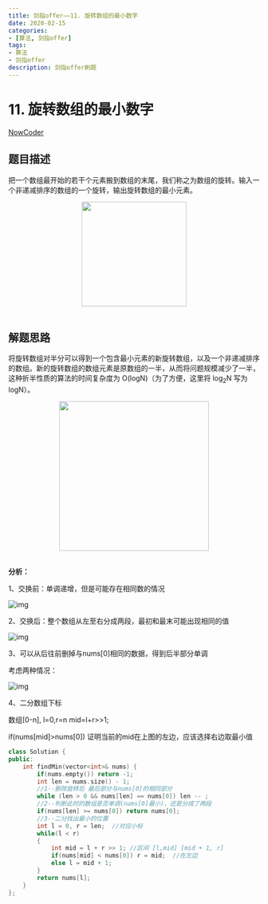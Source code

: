 ```yaml
---
title: 剑指offer——11. 旋转数组的最小数字
date: 2020-02-15   
categories:
- [算法, 剑指offer]
tags:
- 算法
- 剑指offer
description: 剑指offer刷题
---
```


# 11. 旋转数组的最小数字

[NowCoder](https://www.nowcoder.com/practice/9f3231a991af4f55b95579b44b7a01ba?tpId=13&tqId=11159&tPage=1&rp=1&ru=/ta/coding-interviews&qru=/ta/coding-interviews/question-ranking&from=cyc_github)

## 题目描述

把一个数组最开始的若干个元素搬到数组的末尾，我们称之为数组的旋转。输入一个非递减排序的数组的一个旋转，输出旋转数组的最小元素。

<div align="center"> <img src="https://cs-notes-1256109796.cos.ap-guangzhou.myqcloud.com/0038204c-4b8a-42a5-921d-080f6674f989.png" width="210px"> </div><br>

## 解题思路

将旋转数组对半分可以得到一个包含最小元素的新旋转数组，以及一个非递减排序的数组。新的旋转数组的数组元素是原数组的一半，从而将问题规模减少了一半，这种折半性质的算法的时间复杂度为 O(logN)（为了方便，这里将 log<sub>2</sub>N 写为 logN）。

<div align="center"> <img src="https://cs-notes-1256109796.cos.ap-guangzhou.myqcloud.com/424f34ab-a9fd-49a6-9969-d76b42251365.png" width="300px"> </div><br>

**分析：**

1、交换前：单调递增，但是可能存在相同数的情况

![img](C:\Users\lenovo\AppData\Local\YNote\data\m18428365094_1@163.com\8b40652667604dc7b2b107a1db2368a8\clipboard.png)

2、交换后：整个数组从左至右分成两段，最初和最末可能出现相同的值

![img](C:\Users\lenovo\AppData\Local\YNote\data\m18428365094_1@163.com\c643ef7e854a47388202de025382667f\clipboard.png)

3、可以从后往前删掉与nums[0]相同的数据，得到后半部分单调

考虑两种情况：

![img](C:\Users\lenovo\AppData\Local\YNote\data\m18428365094_1@163.com\ec2ebcd559c24717b44c0d2f31c25067\clipboard.png)

4、二分数组下标 

数组[0-n], l=0,r=n  mid=l+r>>1;

if(nums[mid]>nums[0])  证明当前的mid在上图的左边，应该选择右边取最小值

```c++
class Solution {
public:
    int findMin(vector<int>& nums) {
        if(nums.empty()) return -1;
        int len = nums.size() - 1;
        //1--删除旋转后 最后部分与nums[0]的相同部分
        while (len > 0 && nums[len] == nums[0]) len -- ;
        //2--判断此时的数组是否单调(nums[0]最小)，还是分成了两段
        if(nums[len] >= nums[0]) return nums[0];
        //3--二分找出最小的位置
        int l = 0, r = len;  //对应小标
        while(l < r)
        {
            int mid = l + r >> 1; //区间 [l,mid] [mid + 1, r]
            if(nums[mid] < nums[0]) r = mid;  //在左边
            else l = mid + 1;
        }
        return nums[l];
    }
};
```

